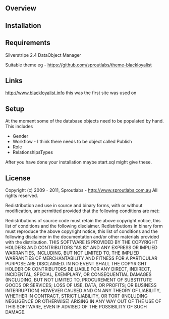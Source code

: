 ## Overview ##


## Installation ##


## Requirements ##

Silverstripe 2.4
DataObject Manager

Suitable theme eg - https://github.com/sproutlabs/theme-blackloyalist

## Links ##

http://www.blackloyalist.info this was the first site was used on

## Setup ##

At the moment some of the database objects need to be populated by hand. This includes 

* Gender 
* Workflow - I think there needs to be object called  Publish 
* Role 
* RelationshipsTypes 

After you have done your installation maybe start.sql might give these. 

## License ##


Copyright (c) 2009 - 2011, Sproutlabs - http://www.sproutlabs.com.au
All rights reserved.

Redistribution and use in source and binary forms, with or without modification, are permitted provided that the following conditions are met:

Redistributions of source code must retain the above copyright notice, this list of conditions and the following disclaimer.
Redistributions in binary form must reproduce the above copyright notice, this list of conditions and the following disclaimer in the documentation and/or other materials provided with the distribution.
THIS SOFTWARE IS PROVIDED BY THE COPYRIGHT HOLDERS AND CONTRIBUTORS "AS IS" AND ANY EXPRESS OR IMPLIED WARRANTIES, INCLUDING, BUT NOT LIMITED TO, THE IMPLIED WARRANTIES OF MERCHANTABILITY AND FITNESS FOR A PARTICULAR PURPOSE ARE DISCLAIMED. IN NO EVENT SHALL THE COPYRIGHT HOLDER OR CONTRIBUTORS BE LIABLE FOR ANY DIRECT, INDIRECT, INCIDENTAL, SPECIAL, EXEMPLARY, OR CONSEQUENTIAL DAMAGES (INCLUDING, BUT NOT LIMITED TO, PROCUREMENT OF SUBSTITUTE GOODS OR SERVICES; LOSS OF USE, DATA, OR PROFITS; OR BUSINESS INTERRUPTION) HOWEVER CAUSED AND ON ANY THEORY OF LIABILITY, WHETHER IN CONTRACT, STRICT LIABILITY, OR TORT (INCLUDING NEGLIGENCE OR OTHERWISE) ARISING IN ANY WAY OUT OF THE USE OF THIS SOFTWARE, EVEN IF ADVISED OF THE POSSIBILITY OF SUCH DAMAGE.